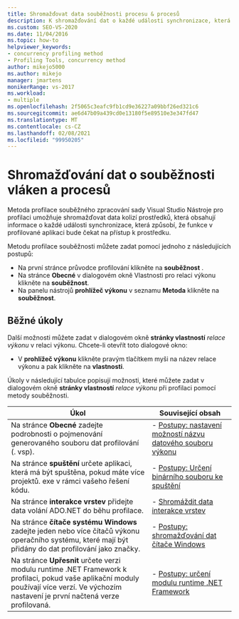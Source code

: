 ```yaml
---
title: Shromažďovat data souběžnosti procesu & procesů
description: K shromažďování dat o každé události synchronizace, která způsobí, že funkce čeká na přístup k prostředkům, použijte metodu profilace Nástroje pro profilaci Concurrency.
ms.custom: SEO-VS-2020
ms.date: 11/04/2016
ms.topic: how-to
helpviewer_keywords:
- concurrency profiling method
- Profiling Tools, concurrency method
author: mikejo5000
ms.author: mikejo
manager: jmartens
monikerRange: vs-2017
ms.workload:
- multiple
ms.openlocfilehash: 2f5065c3eafc9fb1cd9e36227a09bbf26ed321c6
ms.sourcegitcommit: ae6d47b09a439cd0e13180f5e89510e3e347fd47
ms.translationtype: MT
ms.contentlocale: cs-CZ
ms.lasthandoff: 02/08/2021
ms.locfileid: "99950205"
---
```

# <a name="collect-thread-and-process-concurrency-data"></a>Shromažďování dat o souběžnosti vláken a procesů

Metoda profilace souběžného zpracování sady Visual Studio Nástroje pro profilaci umožňuje shromažďovat data kolizí prostředků, která obsahují informace o každé události synchronizace, která způsobí, že funkce v profilované aplikaci bude čekat na přístup k prostředku.

Metodu profilace souběžnosti můžete zadat pomocí jednoho z následujících postupů:

- Na první stránce průvodce profilování klikněte na **souběžnost** .
- Na stránce **Obecné** v dialogovém okně Vlastnosti pro relaci výkonu klikněte na **souběžnost**.
- Na panelu nástrojů **prohlížeč výkonu** v seznamu **Metoda** klikněte na **souběžnost**.

## <a name="common-tasks"></a>Běžné úkoly

Další možnosti můžete zadat v dialogovém okně **stránky vlastností** _relace výkonu_ v relaci výkonu. Chcete-li otevřít toto dialogové okno:

- V **prohlížeč výkonu** klikněte pravým tlačítkem myši na název relace výkonu a pak klikněte na **vlastnosti**.

Úkoly v následující tabulce popisují možnosti, které můžete zadat v dialogovém okně **stránky vlastností** _relace výkonu_ při profilaci pomocí metody souběžnosti.

|Úkol|Související obsah|
|----------|---------------------|
|Na stránce **Obecné** zadejte podrobnosti o pojmenování generovaného souboru dat profilování (. vsp).|- [Postupy: nastavení možností názvu datového souboru výkonu](../profiling/how-to-set-performance-data-file-name-options.md)|
|Na stránce **spuštění** určete aplikaci, která má být spuštěna, pokud máte více projektů. exe v rámci vašeho řešení kódu.|- [Postupy: Určení binárního souboru ke spuštění](../profiling/how-to-specify-the-binary-to-start.md)|
|Na stránce **interakce vrstev** přidejte data volání ADO.NET do běhu profilace.|- [Shromáždit data interakce vrstev](../profiling/collecting-tier-interaction-data.md)|
|Na stránce **čítače systému Windows** zadejte jeden nebo více čítačů výkonu operačního systému, které mají být přidány do dat profilování jako značky.|- [Postupy: shromažďování dat čítače Windows](../profiling/how-to-collect-windows-counter-data.md)|
|Na stránce **Upřesnit** určete verzi modulu runtime .NET Framework k profilaci, pokud vaše aplikační moduly používají více verzí. Ve výchozím nastavení je první načtená verze profilovaná.|- [Postupy: určení modulu runtime .NET Framework](../profiling/how-to-specify-the-dotnet-framework-runtime.md)|
